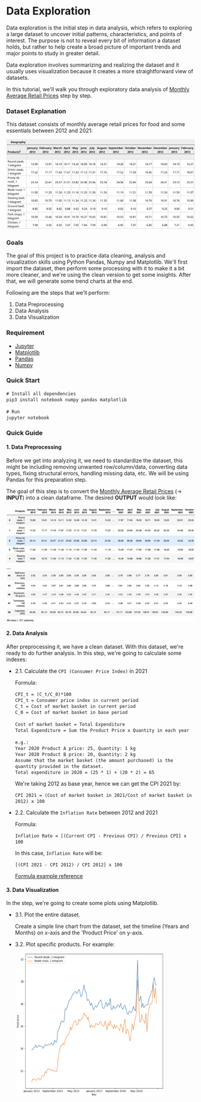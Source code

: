 # Data Exploration
Data exploration is the initial step in data analysis, which refers to exploring a large dataset to uncover initial patterns, characteristics, and points of interest. The purpose is not to reveal every bit of information a dataset holds, but rather to help create a broad picture of important trends and major points to study in greater detail.

Data exploration involves summarizing and realizing the dataset and it usually uses visualization because it creates a more straightforward view of datasets. 

In this tutorial, we'll walk you through exploratory data analysis of [Monthly Average Retail Prices](https://www150.statcan.gc.ca/t1/tbl1/en/tv.action?pid=1810000201&cubeTimeFrame.startMonth=01&cubeTimeFrame.startYear=2012&cubeTimeFrame.endMonth=12&cubeTimeFrame.endYear=2021&referencePeriods=20120101%2C20211201) step by step.

### **Dataset Explanation**
This dataset consists of monthly average retail prices for food and some essentials between 2012 and 2021:

![](src/images/dataset.png)
### **Goals**
The goal of this project is to practice data cleaning, analysis and visualization skills using Python Pandas, Numpy and Matplotlib.
We'll first import the dataset, then perform some processing with it to make it a bit more cleaner, and we're using the clean version to get some insights. After that, we will generate some trend charts at the end.

Following are the steps that we'll perform:

1. Data Preprocessing
2. Data Analysis
3. Data Visualization

### Requirement
- [Jupyter](https://jupyter.org/)
- [Matplotlib](https://matplotlib.org/)
- [Pandas](https://pandas.pydata.org/docs/)
- [Numpy](https://numpy.org/)

### Quick Start
```
# Install all dependencies
pip3 install notebook numpy pandas matplotlib

# Run 
jupyter notebook
```

### Quick Guide
#### **1. Data Preprocessing**
Before we get into analyzing it, we need to standardize the dataset, this might be including removing unwanted row/column/data, converting data types, fixing structural errors, handling missing data, etc. We will be using Pandas for this preparation step.

The goal of this step is to convert the [Monthly Average Retail Prices](https://www150.statcan.gc.ca/t1/tbl1/en/tv.action?pid=1810000201&cubeTimeFrame.startMonth=01&cubeTimeFrame.startYear=2012&cubeTimeFrame.endMonth=12&cubeTimeFrame.endYear=2021&referencePeriods=20120101%2C20211201) (→ **INPUT**) into a clean dataframe. The desired **OUTPUT** would look like:

![](src/images/data_preprocessing_output_example.png)
...
![](src/images/data_preprocessing_output_example2.png)

#### **2. Data Analysis**
After preprocessing it, we have a clean dataset. With this dataset, we're ready to do further analysis. In this step, we're going to calculate some indexes:
    
- 2.1. Calculate the `CPI (Consumer Price Index)` in 2021

    Formula:
    ```
    CPI_t = (C_t/C_0)*100
    CPI_t = Consumer price index in current period
    C_t = Cost of market basket in current period
    C_0 = Cost of market basket in base period
    
    Cost of market basket = Total Expenditure
    Total Expenditure = Sum the Product Price x Quantity in each year
    
    e.g.:
    Year 2020 Product A price: 25, Quantity: 1 kg
    Year 2020 Product B price: 20, Quantity: 2 kg
    Assume that the market basket (the amount purchased) is the quantity provided in the dataset.
    Total expenditure in 2020 = (25 * 1) + (20 * 2) = 65
    ```
    We're taking 2012 as base year, hence we can get the CPI 2021 by:
    ```
    CPI 2021 = (Cost of market basket in 2021/Cost of market basket in 2012) x 100
    ```

- 2.2. Calculate the `Inflation Rate` between 2012 and 2021

    Formula:
    ```
    Inflation Rate = [(Current CPI - Previous CPI) / Previous CPI] x 100
    ```
    In this case, `Inflation Rate` will be: 
    ```
    [(CPI 2021 - CPI 2012) / CPI 2012] x 100
    ```
    [Formula example reference](https://www.uvm.edu/~awoolf/classes/spring2005/ec11/calculating_inflation.html)


#### **3. Data Visualization**
In the step, we're going to create some plots using Matplotlib.

- 3.1. Plot the entire dataset. 

    Create a simple line chart from the dataset, set the timeline (Years and Months) on x-axis and the 'Product Price' on y-axis.

- 3.2. Plot specific products. For example:

    <img src="src/images/linechart_example.png" width="400" />